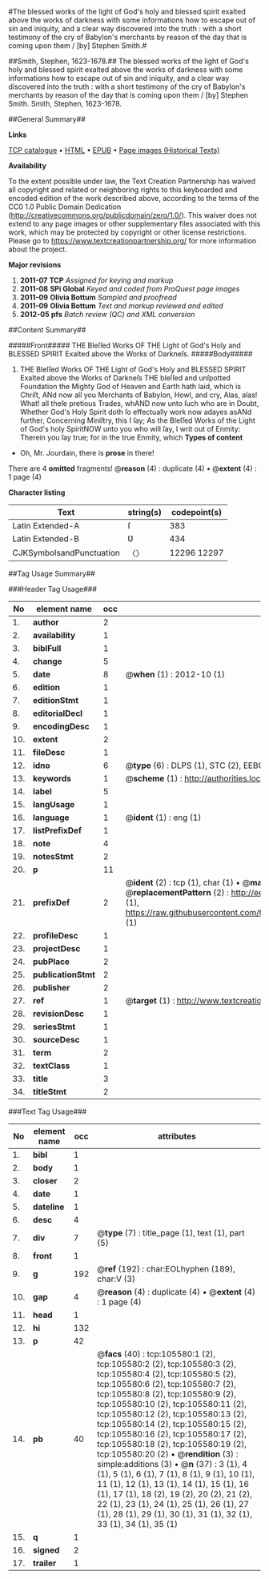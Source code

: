 #The blessed works of the light of God's holy and blessed spirit exalted above the works of darkness with some informations how to escape out of sin and iniquity, and a clear way discovered into the truth : with a short testimony of the cry of Babylon's merchants by reason of the day that is coming upon them / [by] Stephen Smith.#

##Smith, Stephen, 1623-1678.##
The blessed works of the light of God's holy and blessed spirit exalted above the works of darkness with some informations how to escape out of sin and iniquity, and a clear way discovered into the truth : with a short testimony of the cry of Babylon's merchants by reason of the day that is coming upon them / [by] Stephen Smith.
Smith, Stephen, 1623-1678.

##General Summary##

**Links**

[TCP catalogue](http://www.ota.ox.ac.uk/tcp/)  • 
[HTML](http://tei.it.ox.ac.uk/tcp/Texts-HTML/free/A60/A60558.html)  • 
[EPUB](http://tei.it.ox.ac.uk/tcp/Texts-EPUB/free/A60/A60558.epub) • 
[Page images (Historical Texts)](https://historicaltexts.jisc.ac.uk/eebo-16974420e)

**Availability**

To the extent possible under law, the Text Creation Partnership has waived all copyright and related or neighboring rights to this keyboarded and encoded edition of the work described above, according to the terms of the CC0 1.0 Public Domain Dedication (http://creativecommons.org/publicdomain/zero/1.0/). This waiver does not extend to any page images or other supplementary files associated with this work, which may be protected by copyright or other license restrictions. Please go to https://www.textcreationpartnership.org/ for more information about the project.

**Major revisions**

1. __2011-07__ __TCP__ *Assigned for keying and markup*
1. __2011-08__ __SPi Global__ *Keyed and coded from ProQuest page images*
1. __2011-09__ __Olivia Bottum__ *Sampled and proofread*
1. __2011-09__ __Olivia Bottum__ *Text and markup reviewed and edited*
1. __2012-05__ __pfs__ *Batch review (QC) and XML conversion*

##Content Summary##

#####Front#####
THE Bleſſed Works OF THE Light of God's Holy and BLESSED SPIRIT Exalted above the Works of Darkneſs.
#####Body#####

1. THE Bleſſed Works OF THE Light of God's Holy and BLESSED SPIRIT Exalted above the Works of Darkneſs
THE bleſſed and unſpotted Foundation the Mighty God of Heaven and Earth hath laid, which is Chriſt, ANd now all you Merchants of Babylon, Howl, and cry, Alas, alas! What! all theſe pretious Trades, whAND now unto ſuch who are in Doubt, Whether God's Holy Spirit doth ſo effectually work now adayes asANd further, Concerning Miniſtry, this I ſay; As the Bleſſed Works of the Light of God's holy SpiritNOW unto you who will ſay, I writ out of Enmity: Therein you ſay true; for in the true Enmity, which
**Types of content**

  * Oh, Mr. Jourdain, there is **prose** in there!

There are 4 **omitted** fragments! 
 @__reason__ (4) : duplicate (4)  •  @__extent__ (4) : 1 page (4)

**Character listing**


|Text|string(s)|codepoint(s)|
|---|---|---|
|Latin Extended-A|ſ|383|
|Latin Extended-B|Ʋ|434|
|CJKSymbolsandPunctuation|〈〉|12296 12297|

##Tag Usage Summary##

###Header Tag Usage###

|No|element name|occ|attributes|
|---|---|---|---|
|1.|__author__|2||
|2.|__availability__|1||
|3.|__biblFull__|1||
|4.|__change__|5||
|5.|__date__|8| @__when__ (1) : 2012-10 (1)|
|6.|__edition__|1||
|7.|__editionStmt__|1||
|8.|__editorialDecl__|1||
|9.|__encodingDesc__|1||
|10.|__extent__|2||
|11.|__fileDesc__|1||
|12.|__idno__|6| @__type__ (6) : DLPS (1), STC (2), EEBO-CITATION (1), OCLC (1), VID (1)|
|13.|__keywords__|1| @__scheme__ (1) : http://authorities.loc.gov/ (1)|
|14.|__label__|5||
|15.|__langUsage__|1||
|16.|__language__|1| @__ident__ (1) : eng (1)|
|17.|__listPrefixDef__|1||
|18.|__note__|4||
|19.|__notesStmt__|2||
|20.|__p__|11||
|21.|__prefixDef__|2| @__ident__ (2) : tcp (1), char (1)  •  @__matchPattern__ (2) : ([0-9\-]+):([0-9IVX]+) (1), (.+) (1)  •  @__replacementPattern__ (2) : http://eebo.chadwyck.com/downloadtiff?vid=$1&page=$2 (1), https://raw.githubusercontent.com/textcreationpartnership/Texts/master/tcpchars.xml#$1 (1)|
|22.|__profileDesc__|1||
|23.|__projectDesc__|1||
|24.|__pubPlace__|2||
|25.|__publicationStmt__|2||
|26.|__publisher__|2||
|27.|__ref__|1| @__target__ (1) : http://www.textcreationpartnership.org/docs/. (1)|
|28.|__revisionDesc__|1||
|29.|__seriesStmt__|1||
|30.|__sourceDesc__|1||
|31.|__term__|2||
|32.|__textClass__|1||
|33.|__title__|3||
|34.|__titleStmt__|2||


###Text Tag Usage###

|No|element name|occ|attributes|
|---|---|---|---|
|1.|__bibl__|1||
|2.|__body__|1||
|3.|__closer__|2||
|4.|__date__|1||
|5.|__dateline__|1||
|6.|__desc__|4||
|7.|__div__|7| @__type__ (7) : title_page (1), text (1), part (5)|
|8.|__front__|1||
|9.|__g__|192| @__ref__ (192) : char:EOLhyphen (189), char:V (3)|
|10.|__gap__|4| @__reason__ (4) : duplicate (4)  •  @__extent__ (4) : 1 page (4)|
|11.|__head__|1||
|12.|__hi__|132||
|13.|__p__|42||
|14.|__pb__|40| @__facs__ (40) : tcp:105580:1 (2), tcp:105580:2 (2), tcp:105580:3 (2), tcp:105580:4 (2), tcp:105580:5 (2), tcp:105580:6 (2), tcp:105580:7 (2), tcp:105580:8 (2), tcp:105580:9 (2), tcp:105580:10 (2), tcp:105580:11 (2), tcp:105580:12 (2), tcp:105580:13 (2), tcp:105580:14 (2), tcp:105580:15 (2), tcp:105580:16 (2), tcp:105580:17 (2), tcp:105580:18 (2), tcp:105580:19 (2), tcp:105580:20 (2)  •  @__rendition__ (3) : simple:additions (3)  •  @__n__ (37) : 3 (1), 4 (1), 5 (1), 6 (1), 7 (1), 8 (1), 9 (1), 10 (1), 11 (1), 12 (1), 13 (1), 14 (1), 15 (1), 16 (1), 17 (1), 18 (2), 19 (2), 20 (2), 21 (2), 22 (1), 23 (1), 24 (1), 25 (1), 26 (1), 27 (1), 28 (1), 29 (1), 30 (1), 31 (1), 32 (1), 33 (1), 34 (1), 35 (1)|
|15.|__q__|1||
|16.|__signed__|2||
|17.|__trailer__|1||
